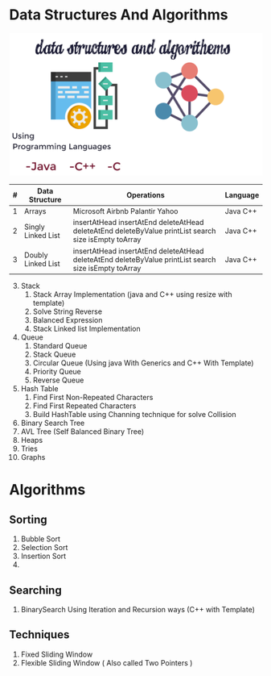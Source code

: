 # Data Structures And Algorithms
![Data Structures And Algorithms ](DataStructuresAndAlgorithems.png)


| #   | Data Structure     | Operations                                                                                            | Language |
|-----|--------------------|-------------------------------------------------------------------------------------------------------|----------|
| 1   | Arrays             | Microsoft Airbnb Palantir Yahoo                                                                       | Java C++ |
| 2   | Singly Linked List | insertAtHead insertAtEnd deleteAtHead deleteAtEnd deleteByValue printList search size isEmpty toArray | Java C++ |
| 3   | Doubly Linked List | insertAtHead insertAtEnd deleteAtHead deleteAtEnd deleteByValue printList search size isEmpty toArray | Java C++ |
3. Stack
   1. Stack Array Implementation (java and C++ using resize with template)
   2. Solve String Reverse
   3. Balanced Expression
   4. Stack Linked list Implementation
4. Queue
   1. Standard Queue
   2. Stack Queue
   3. Circular Queue (Using java With Generics and C++ With Template)
   4. Priority Queue
   5. Reverse Queue
5. Hash Table
   1. Find First Non-Repeated Characters
   2. Find First Repeated Characters
   3. Build HashTable using Channing technique for solve Collision
6. Binary Search Tree
7. AVL Tree (Self Balanced Binary Tree)
8. Heaps
9. Tries
10. Graphs
# Algorithms
## Sorting
1. Bubble Sort
2. Selection Sort
3. Insertion Sort
4. 
## Searching
1. BinarySearch Using Iteration and Recursion ways (C++ with Template)
## Techniques
1. Fixed Sliding Window 
2. Flexible Sliding Window ( Also called Two Pointers )
